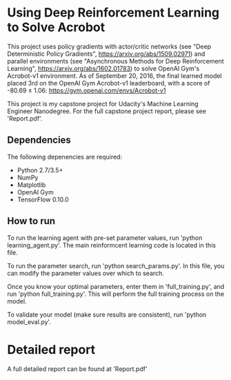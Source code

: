 # Using Deep Reinforcement Learning to Solve Acrobot
This project uses policy gradients with actor/critic networks (see "Deep Deterministic Policy Gradients", https://arxiv.org/abs/1509.02971) and parallel environments (see "Asynchronous Methods for Deep Reinforcement Learning", https://arxiv.org/abs/1602.01783) to solve OpenAI Gym's Acrobot-v1 environment. As of September 20, 2016, the final learned model placed 3rd on the OpenAI Gym Acrobot-v1 leaderboard, with a score of -80.69 ± 1.06: https://gym.openai.com/envs/Acrobot-v1

This project is my capstone project for Udacity's Machine Learning Engineer Nanodegree. For the full capstone project report, please see 'Report.pdf'.

## Dependencies
The following depenencies are required:

* Python 2.7/3.5+
* NumPy
* Matplotlib
* OpenAI Gym
* TensorFlow 0.10.0

## How to run
To run the learning agent with pre-set parameter values, run 'python learning_agent.py'. The main reinformcent learning code is located in this file.

To run the parameter search, run 'python search_params.py'. In this file, you can modify the parameter values over which to search.

Once you know your optimal parameters, enter them in 'full_training.py', and run 'python full_training.py'. This will perform the full training process on the model.

To validate your model (make sure results are consistent), run 'python model_eval.py'.

# Detailed report
A full detailed report can be found at 'Report.pdf'

